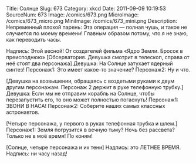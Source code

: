 Title: Солнце 
Slug: 673 
Category: xkcd 
Date: 2011-09-09 10:19:53 
SourceNum: 673 
Image: /comics/673.png 
MicroImage: /comics/673_micro.png 
MiniImage: /comics/673_mini.png 
Description: Непременный плохой парень: Эта операция — полная чушь, и такое не случается по моему времени! Главным образом потому, что я не знаю, как переводить часы. 

Надпись: Этой весной! От создателей фильма «Ядро Земли. Бросок в преисподнюю»
[Обсерватория. Девушка смотрит в телескоп, справа от неё стоят два персонажа]
Девушка: На Солнце затухает ядерный синтез!
Персонаж1: Это имеет какое-то значение?
Персонаж2: Ну и что.

[Девушка на возвышении, обращаясь с воздетыми руками к двум другим персонажам. Персонаж 2 держит в руке телефонную трубку.]
Девушка: Если мы не отправим корабль на Солнце, чтобы перезапустить его, то оно может полностью погаснуть!
Персонаж1: ЗВОНИ В НАСА!
Персонаж2: Соберите наших самых классных астронавтов.

[Четыре персонажа, у первого в руках телефонная трубка и шлем.]
Персонаж1: Земля погрузится в вечную тьму? Ночь без рассвета? Только не в моё время! По коням!

[Солнце, четыре персонажа и их тени]
Надпись: это ЛЕТНЕЕ ВРЕМЯ.
Надпись: ни часу назад!